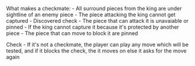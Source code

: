 What makes a checkmate:
    - All surround pieces from the king are under sightline of an enemy piece
    - The piece attacking the king cannot get captured
        - Discovered check
        - The piece that can attack it is unavaiable or pinned
        - If the king cannot capture it because it's protected by another piece
    - The piece that can move to block it are pinned

Check
    - If it's not a checkmate, the player can play any move which will be tested, and if it blocks the check, the it moves on else it asks for the move again